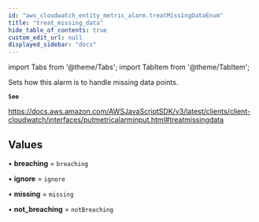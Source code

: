 ```yaml
---
id: "aws_cloudwatch_entity_metric_alarm.treatMissingDataEnum"
title: "treat_missing_data"
hide_table_of_contents: true
custom_edit_url: null
displayed_sidebar: "docs"
---
```


import Tabs from '@theme/Tabs';
import TabItem from '@theme/TabItem';

Sets how this alarm is to handle missing data points.

**`See`**

https://docs.aws.amazon.com/AWSJavaScriptSDK/v3/latest/clients/client-cloudwatch/interfaces/putmetricalarminput.html#treatmissingdata

## Values

• **breaching** = `breaching`

• **ignore** = `ignore`

• **missing** = `missing`

• **not\_breaching** = `notBreaching`
